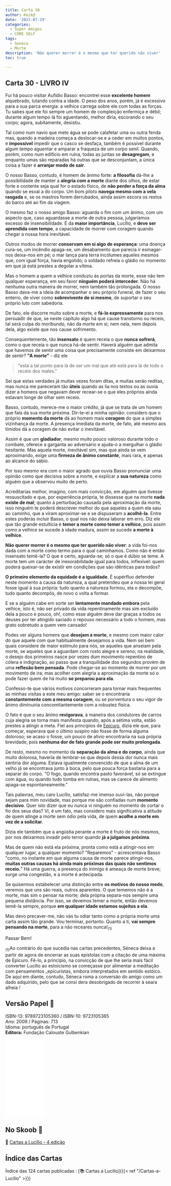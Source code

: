 ```yaml
---
title: Carta 30
author: Keik@
date: '2021-07-29'
categories:
  - Super Amigos
  - CORE SELF
tags:
  - Seneca
  - Morte
description: 'Não querer morrer é o mesmo que ter querido não viver'
toc: true  

---
```


## Carta 30 - LIVRO IV

Fui há pouco visitar Aufídio Basso: encontrei esse **excelente homem** alquebrado, lutando contra a idade. O peso dos anos, porém, já é excessivo para a sua parca energia: a velhice carrega sobre ele com todas as forças. Tu sabes que ele foi sempre um homem de compleição enfermiça e débil; durante algum tempo lá foi aguentando, melhor diria, escorando o seu corpo; agora, subitamente, desistiu.

Tal como num navio que mete água se pode calafetar uma ou outra fenda mas, quando a madeira começa a deslocar-se e a ceder em muitos pontos, é **impossível** impedir que o casco se desfaça, também é possível durante algum tempo aguentar e amparar a fraqueza de um corpo senil. Quando, porém, como num edifício em ruína, todas as juntas se **desagregam**, e enquanto umas são reparadas há outras que se desconjuntam, a única coisa a fazer é **arranjar modo de sair**. 

O nosso Basso, contudo, é homem de ânimo forte: **a filosofia** dá-lhe a possibilidade de manter a **alegria com a morte** diante dos olhos, de estar forte e contente seja qual for o estado físico, de **não perder a força da alma** quando se esvai a do corpo. Um bom piloto **navega mesmo com a vela rasgada** e, se os mastros forem derrubados, ainda assim escora os restos do barco até ao fim da viagem. 

O mesmo faz o nosso amigo Basso: aguarda o fim com um ânimo, com um aspecto que, caso aguardasse a morte de outra pessoa, julgaríamos excesso de insensibilidade. É da **maior importância**, Lucílio, e **deve ser aprendida com tempo**, a capacidade de morrer com coragem quando chegar a nossa hora inevitável. 

Outros modos de morrer **conservam em si algo de esperança**: uma doença cura-se, um incêndio apaga-se, um desabamento que parecia ir esmagar-nos deixa-nos em pé; o mar lança para terra incólumes aqueles mesmos que, com igual força, havia engolido; o soldado refreia o gládio no momento em que já está prestes a degolar a vítima. 

Mas o homem a quem a velhice conduziu às portas da morte, esse não tem qualquer esperança, em seu favor **ninguém poderá interceder**. Não há nenhuma outra maneira de morrer, nem também tão prolongada. O nosso Basso dava-me a ideia de acompanhar o seu próprio funeral, de fazer o seu enterro, de viver como **sobrevivente de si mesmo**, de suportar o seu próprio luto com sabedoria. 

De fato, ele discorre muito sobre a morte, e **fá-lo expressamente** para nos persuadir de que, se neste capítulo algo há que cause transtorno ou receio, tal será culpa do moribundo, não da morte em si; nem nela, nem depois dela, algo existe que nos cause sofrimento. 

Consequentemente, tão **insensato** é quem receia o que **nunca sofrerá**, como o que receia o que nunca há-de sentir. Haverá alguém que admita que havemos de sentir uma coisa que precisamente consiste em deixarmos de sentir? **"A morte"** - diz ele 

> "está a tal ponto para lá de ser um mal que até está para lá de todo o receio dos males."

 Sei que estas verdades já muitas vezes foram ditas, e muitas serão reditas, mas nunca me pareceram tão **úteis** quando as lia nos textos ou as ouvia dizer a homens que negavam dever recear-se o que eles próprios ainda estavam longe de olhar sem receio. 

Basso, contudo, merece-me o maior crédito, já que se trata de um homem que fala da sua morte próxima. Dir-te-ei a minha opinião: considero que o próprio **momento da morte** dá ao homem mais **coragem** do que a simples vizinhança da morte. A presença imediata da morte, de fato, até mesmo aos tímidos dá a coragem de não evitar o inevitável. 

Assim é que um **gladiador**, mesmo muito pouco valoroso durante todo o combate, oferece a garganta ao adversário e ajuda-o a mergulhar o gládio hesitante. Mas aquela
morte, inevitável sim, mas que ainda se vem aproximando, exige uma **firmeza de ânimo constante**, mais rara, e apenas ao alcance do sábio. 

Por isso mesmo era com o maior agrado que ouvia Basso pronunciar uma opinião como que decisiva sobre a morte, e explicar a **sua natureza** como alguém que a observou muito de perto.

Acreditarias melhor, imagino, com mais convicção, em alguém que tivesse ressuscitado e que, por experiência própria, te dissesse que na morte **nada existe de mal**; quanto à perturbação causada pela aproximação da morte, isso ninguém te poderá descrever melhor do que aqueles a quem ela saiu ao caminho, que a viram aproximar-se e se dispuseram a **acolhê-la**. 
Entre estes poderás incluir Basso, o qual nos não deixa laborar em erro. Diz ele que tão grande estultícia é **temer a morte como temer a velhice**, pois assim como a velhice se sucede à idade madura, assim se sucede **a morte à velhice**. 

**Não querer morrer é o mesmo que ter querido não viver**: a vida foi-nos dada com a morte como termo para o qual caminhamos. Como não é então insensato temê-la? O que é certo, aguarda-se; só o que é dúbio se teme. A morte tem um carácter de inexorabilidade igual para todos, inflexível: quem poderá queixar-se de existir em condições que são idênticas para todos? 

**O primeiro elemento da equidade é a igualdade**. É supérfluo defender neste momento a causa da natureza, a qual pretendeu que a nossa lei geral fosse igual à sua própria:
tudo quanto a natureza formou, ela o decompõe, tudo quanto decompôs, de novo o volta a formar. 

E se a alguém cabe em sorte ser **lentamente mandado embora** pela velhice, isto é, não ser privado da vida repentinamente mas sim excluído dela a pouco e pouco, oh!, como esse alguém deve dar graças a todos os deuses por ter atingido saciado o repouso necessário a todo o homem, mas grato sobretudo a quem vem cansado! 

Podes ver alguns homens que **desejam a morte**, e mesmo com maior calor do que aquele com que habitualmente desejamos a vida. Nem sei bem quais considere de maior estímulo para nós, se aqueles que anseiam pela morte, se aqueles que a aguardam com rosto alegre e sereno; na realidade, o desejo dos primeiros nasce por vezes dum movimento repentino de cólera e indignação, ao passo que a tranquilidade dos segundos provém de uma **reflexão bem pensada**. 
Pode chegar-se ao momento de morrer por um movimento de ira; mas acolher com alegria a aproximação da morte só o pode fazer quem de há muito **se preparou para ela**.

Confesso-te que vários motivos concorreram para tornar mais frequentes as minhas visitas a este meu amigo: saber se o encontraria **constantemente com a mesma coragem**, ou se porventura o seu vigor de ânimo diminuiria concomitantemente com a robustez física. 

O fato é que o seu ânimo **revigorava**, à maneira dos condutores de carros cuja alegria se torna mais manifesta quando, após a sétima volta, estão prestes a atingir a meta. Fiel aos princípios de [Epicuro](https://pt.wikipedia.org/wiki/Epicuro), dizia ele que, para começar, esperava que o último suspiro não fosse de forma alguma doloroso; se acaso o fosse, um pouco de alívio encontraria na sua própria brevidade, pois **nenhuma dor de fato grande pode ser muito prolongada**. 

De resto, mesmo no momento da **separação da alma e do corpo**, ainda que muito dolorosa, haveria de lembrar-se que depois dessa dor nunca mais sentiria dor alguma. Estava igualmente convencido de que a alma de um velho já se encontrava junto à boca, pelo que pouca força bastaria para a separar do corpo. "O fogo, quando encontra pasto favorável, só se extingue com água, ou quando tudo tomba em ruínas, mas se carece de alimento apaga-se espontaneamente." 

Tais palavras, meu caro Lucílio, satisfaz-me imenso ouvi-las, não porque sejam para mim novidade, mas porque me são confiadas num **momento decisivo**. Quer isto dizer que eu nunca vi ninguém no momento de cortar o fio dos seus dias? Vi, é um fato, mas considero mais significativa a atitude de quem atinge a morte sem ódio pela vida, de quem **acolhe a morte em vez de a solicitar**. 

Dizia ele também que a angústia perante a morte é fruto de nós mesmos, por nos deixarmos invadir pelo terror quando **já a julgamos próxima**. 

Mas de quem não está ela próxima, pronta como está a atingir-nos em qualquer lugar, a qualquer momento? "Reparemos" - acrescentava Basso "como, no instante em
que alguma causa de morte parece atingir-nos, **muitas outras causas há ainda mais próximas das quais não sentimos receio.**" Há uma guerra, a presença do inimigo é ameaça de morte breve; surge uma congestão, e a morte é antecipada. 

Se quisermos estabelecer uma distinção entre **os motivos do nosso medo**, veremos que uns são reais, outros aparentes. O que tememos não é a morte, mas sim o pensar na morte; dela própria separa-nos sempre uma pequena distância. Por isso, se devemos temer a morte, então devemos temê-la sempre, porque **em qualquer idade estamos sujeitos a ela**.

Mas devo precaver-me, não vás tu odiar tanto como a própria morte uma carta assim tão grande. Vou terminar, portanto. Quanto a ti, **vai sempre pensando na morte**, para a não receares nunca!<sub>(1)</sub>

Passar Bem!

<sub>(1)</sub>Ao contrário do que sucedia nas cartas precedentes, Séneca deixa a partir de agora de encerrar as suas epístolas com a citação de uma máxima de Epicuro. Fê-lo, a princípio, na convicção de que lhe seria mais fácil converter Lucílio ao estoicismo se começasse por alimentar a meditação com pensamentos _epicuristas, embora interpretados em sentido estóico. De aqui em diante, contudo, Séneca roma a conversão do amigo como um dado adquirido, pelo que se consi dera desobrigado de recorrer à seara alheia !

## Versão Papel :book:

ISBN-13: 9789723105360 / ISBN-10: 9723105365  
Ano: 2009 / Páginas: 713  
Idioma: português de Portugal   
**Editora:** Fundação Calouste Gulbenkian

<iframe style="width:120px;height:240px;" marginwidth="0" marginheight="0" scrolling="no" frameborder="0" src="//ws-na.amazon-adsystem.com/widgets/q?ServiceVersion=20070822&OneJS=1&Operation=GetAdHtml&MarketPlace=BR&source=ac&ref=tf_til&ad_type=product_link&tracking_id=mundodekeika-20&marketplace=amazon&amp;region=BR&placement=9723105365&asins=9723105365&linkId=fb8dc16224bc0c2b7943ec769c5b5905&show_border=true&link_opens_in_new_window=true&price_color=333333&title_color=0066c0&bg_color=ffffff">
    </iframe>


## No Skoob :eagle:

:book: [Cartas a Lucílio - 4 edição](https://www.skoob.com.br/cartas-a-lucilio-37684ed41245.html)


## Índice das Cartas

Índice das 124 cartas publicadas : [📚 Cartas a Lucílio]({{< ref "/Cartas-a-Lucilio" >}})
































